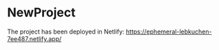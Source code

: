 # NewProject
The project has been deployed in Netlify:
https://ephemeral-lebkuchen-7ee487.netlify.app/

